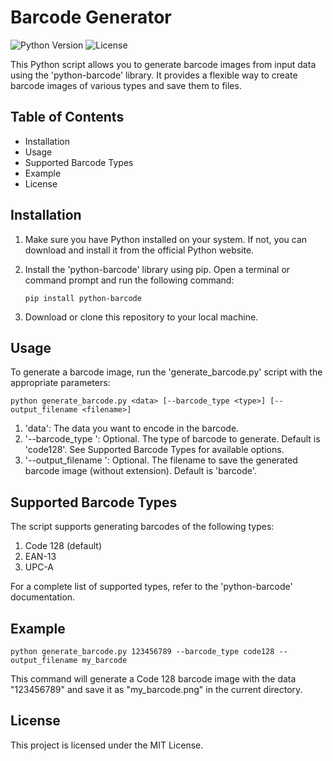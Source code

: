 # Barcode Generator

![Python Version](https://img.shields.io/badge/Python-3.6%2B-blue.svg)
![License](https://img.shields.io/badge/License-MIT-green.svg)

This Python script allows you to generate barcode images from input data using the 'python-barcode' library. It provides a flexible way to create barcode images of various types and save them to files.

## Table of Contents

- Installation
- Usage
- Supported Barcode Types
- Example
- License

## Installation

1. Make sure you have Python installed on your system. If not, you can download and install it from the official Python website.

2. Install the 'python-barcode' library using pip. Open a terminal or command prompt and run the following command:

       pip install python-barcode
   
4. Download or clone this repository to your local machine.


## Usage

To generate a barcode image, run the 'generate_barcode.py' script with the appropriate parameters:

    python generate_barcode.py <data> [--barcode_type <type>] [--output_filename <filename>]

1. 'data': The data you want to encode in the barcode.
2. '--barcode_type <type>': Optional. The type of barcode to generate. Default is 'code128'. See Supported Barcode Types for available options.
3. '--output_filename <filename>': Optional. The filename to save the generated barcode image (without extension). Default is 'barcode'.

## Supported Barcode Types
The script supports generating barcodes of the following types:

1. Code 128 (default)
2. EAN-13
3. UPC-A

For a complete list of supported types, refer to the 'python-barcode' documentation.

## Example

    python generate_barcode.py 123456789 --barcode_type code128 --output_filename my_barcode

This command will generate a Code 128 barcode image with the data "123456789" and save it as "my_barcode.png" in the current directory.

## License

This project is licensed under the MIT License.


